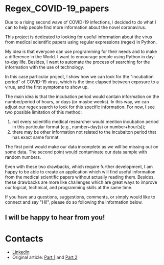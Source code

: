 # Regex_COVID-19_papers

Due to a rising second wave of COVID-19 infections, I decided to do what I can to help people find more information about the novel coronavirus.

This project is dedicated to looking for useful information about the virus from medical scientific papers using regular expressions (regex) in Python.

My idea is that everyone can use programming for their needs and to make a difference in the World. I want to encourage people using Python in day-to-day life.
Besides, I want to automate the process of searching for the information with the use of technology. 

In this case particular project, I show how we can look for the "incubation period" of COVID-19 virus, which is the time elapsed between exposure to a virus, and the first symptoms to show up. 

The main idea is that the incubation period would contain information on the number/period of hours, or days (or maybe weeks). In this way, we can adjust our regex search to look for this specific information. 
For now, I see two possible limitation of this method: 
1. not every scientific medical researcher would mention incubation period in this particular format (e.g., number+day(s) or number+hour(s));
2. there may be other information not related to the incubaiton period that has exact same format.

The first point would make our data incomplete as we will be missing out on some data. 
The second point would contaminate our data sample with random numbers. 

Even with these two drawbacks, which require further development, I am happy to be able to create an application which will find useful information from the medical scientific papers without actually reading them. Besides, these drawbacks are more like challenges which are great ways to improve our logical, technical, and programming skills at the same time.

If you have anu questions, suggestions, comments, or simply would like to connect and say "Hi!", please do so following the information below. 
## I will be happy to hear from you!

# Contacts

- [LinkedIn](https://www.linkedin.com/in/ruslan-brilenkov/)
- Original article: [Part 1](https://medium.com/swlh/analyzing-covid-19-papers-with-python-part-1-22706eb92270) and [Part 2](https://medium.com/swlh/analyzing-covid-19-papers-with-python-part-2-8741dba4a6b1)
